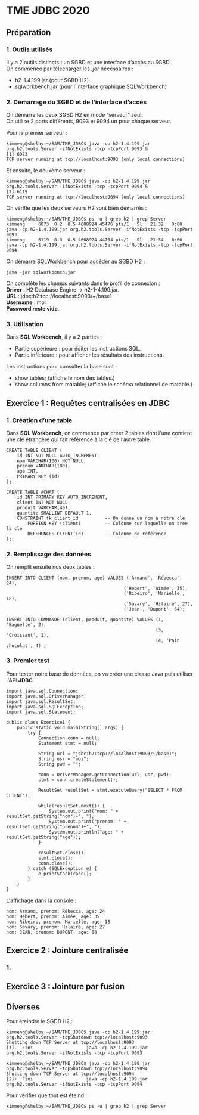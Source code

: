 # TME JDBC 2020  

##  Préparation  

### 1. Outils utilisés  

Il y a 2 outils distincts : un SGBD et une interface d’accès au SGBD.  
On commence par télécharger les *.jar* nécessaires : 
* h2-1.4.199.jar (pour SGBD H2)
* sqlworkbench.jar (pour l'interface graphique SQLWorkbench)

### 2. Démarrage du SGBD et de l’interface d’accès  

On démarre les deux SGBD H2 en mode “serveur” seul.  
On utilise 2 ports différents, 9093 et 9094 un pour chaque serveur.

Pour le premier serveur : 

    kimmeng@shelby:~/SAM/TME_JDBC$ java -cp h2-1.4.199.jar org.h2.tools.Server -ifNotExists -tcp -tcpPort 9093 &
    [1] 6073
    TCP server running at tcp://localhost:9093 (only local connections)

Et ensuite, le deuxème serveur :  

    kimmeng@shelby:~/SAM/TME_JDBC$ java -cp h2-1.4.199.jar org.h2.tools.Server -ifNotExists -tcp -tcpPort 9094 &
    [2] 6119
    TCP server running at tcp://localhost:9094 (only local connections)  

On vérifie que les deux serveurs H2 sont bien démarrés :

    kimmeng@shelby:~/SAM/TME_JDBC$ ps -u | grep h2 | grep Server
    kimmeng     6073  0.2  0.5 4608924 45476 pts/1   Sl   21:32   0:00 java -cp h2-1.4.199.jar org.h2.tools.Server -ifNotExists -tcp -tcpPort 9093
    kimmeng     6119  0.3  0.5 4608924 44704 pts/1   Sl   21:34   0:00 java -cp h2-1.4.199.jar org.h2.tools.Server -ifNotExists -tcp -tcpPort 9094  

On démarre SQLWorkbench pour accéder au SGBD H2 :  

    java -jar sqlworkbench.jar

On complète les champs suivants dans le profil de connexion :  
**Driver** : H2 Database Engine -> h2-1-4.199.jar.  
**URL** : jdbc:h2:tcp://localhost:9093/~/base1  
**Username** : moi  
**Password reste vide**.  

### 3. Utilisation  

Dans **SQL Workbench**, il y a 2 parties : 
* Partie supérieure : pour éditer les instructions SQL.
* Partie inférieure : pour afficher les résultats des instructions.  

Les instructions pour consulter la base sont :  
* show tables; (affiche le nom des tables.)  
* show columns from matable; (affiche le schéma relationnel de matable.)  


## Exercice 1 : Requêtes centralisées en JDBC  

### 1. Création d’une table  

Dans **SQL Workbench**, on commence par créer 2 tables dont l'une contient une clé étrangère qui fait référence à la clé de l’autre table.

    CREATE TABLE CLIENT (
        id INT NOT NULL AUTO_INCREMENT,
        nom VARCHAR(100) NOT NULL,
        prenom VARCHAR(100),
        age INT,
        PRIMARY KEY (id)
    );

    CREATE TABLE ACHAT (
        id INT PRIMARY KEY AUTO_INCREMENT,
        client INT NOT NULL,
        produit VARCHAR(40),
        quantite SMALLINT DEFAULT 1,
        CONSTRAINT fk_client_id          -- On donne un nom à notre clé
            FOREIGN KEY (client)         -- Colonne sur laquelle on crée la clé
            REFERENCES CLIENT(id)        -- Colonne de référence
    );

### 2. Remplissage des données
On remplit ensuite nos deux tables : 

    INSERT INTO CLIENT (nom, prenom, age) VALUES ('Armand', 'Rébecca', 24),
                                                ('Hebert', 'Aimée', 35),
                                                ('Ribeiro', 'Marielle', 18),
                                                ('Savary', 'Hilaire', 27),
                                                ('Jean', 'Dupont', 64);
                                                
    INSERT INTO COMMANDE (client, produit, quantite) VALUES (1, 'Baguette', 2),
                                                            (3, 'Croissant', 1),
                                                            (4, 'Pain chocolat', 4) ;

### 3. Premier test
Pour tester notre base de données, on va créer une classe Java puis utiliser l'API **JDBC** : 

    import java.sql.Connection;
    import java.sql.DriverManager;
    import java.sql.ResultSet;
    import java.sql.SQLException;
    import java.sql.Statement;

    public class Exercice1 {
        public static void main(String[] args) {
            try {
                Connection conn = null;
                Statement stmt = null;
                
                String url = "jdbc:h2:tcp://localhost:9093/~/base1";
                String usr = "moi";
                String pwd = "";
                
                conn = DriverManager.getConnection(url, usr, pwd);
                stmt = conn.createStatement();
                
                ResultSet resultSet = stmt.executeQuery("SELECT * FROM CLIENT"); 
                
                while(resultSet.next()) {
                    System.out.print("nom: " + resultSet.getString("nom")+", ");
                    System.out.print("prenom: " + resultSet.getString("prenom")+", ");
                    System.out.println("age: " + resultSet.getString("age"));
                }
                
                resultSet.close();
                stmt.close();
                conn.close();
            } catch (SQLException e) {
                e.printStackTrace();
            }
        }
    }


L'affichage dans la console : 

    nom: Armand, prenom: Rébecca, age: 24
    nom: Hebert, prenom: Aimée, age: 35
    nom: Ribeiro, prenom: Marielle, age: 18
    nom: Savary, prenom: Hilaire, age: 27
    nom: JEAN, prenom: DUPONT, age: 64


## Exercice 2 : Jointure centralisée  
### 1. 


## Exercice 3 : Jointure par fusion


## Diverses 

Pour éteindre le SGDB H2 : 

    kimmeng@shelby:~/SAM/TME_JDBC$ java -cp h2-1.4.199.jar org.h2.tools.Server -tcpShutdown tcp://localhost:9093
    Shutting down TCP Server at tcp://localhost:9093
    [1]-  Fini                    java -cp h2-1.4.199.jar org.h2.tools.Server -ifNotExists -tcp -tcpPort 9093

    kimmeng@shelby:~/SAM/TME_JDBC$ java -cp h2-1.4.199.jar org.h2.tools.Server -tcpShutdown tcp://localhost:9094
    Shutting down TCP Server at tcp://localhost:9094
    [2]+  Fini                    java -cp h2-1.4.199.jar org.h2.tools.Server -ifNotExists -tcp -tcpPort 9094

Pour vérifier que tout est éteind : 

    kimmeng@shelby:~/SAM/TME_JDBC$ ps -u | grep h2 | grep Server
